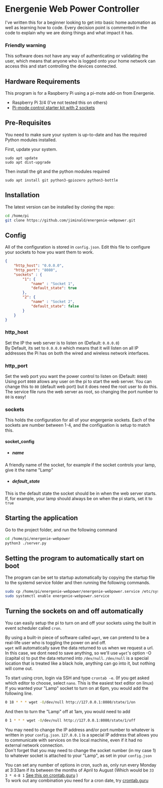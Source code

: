 # Energenie Web Power Controller

I've written this for a beginner looking to get into basic home automation as well as learning how to code. Every decision point is commented in the code to explain why we are doing things and what impact it has.

### Friendly warning
This software does not have any way of authenticating or validating the user, which means that anyone who is logged onto your home network can access this and start controlling the devices connected.

## Hardware Requirements

This program is for a Raspberry Pi using a pi-mote add-on from Energenie.

- Raspberry Pi 3/4 (I've not tested this on others)
- [Pi-mode control starter kit with 2 sockets](https://energenie4u.co.uk/catalogue/product/ENER002-2PI)


## Pre-Requisites
You need to make sure your system is up-to-date and has the required Python modules installed.

First, update your system.
```
sudo apt update
sudo apt dist-upgrade
```

Then install the git and the python modules required
```
sudo apt install git python3-gpiozero python3-bottle
```


## Installation

The latest version can be installed by cloning the repo:

```bash
cd /home/pi
git clone https://github.com/jiminald/energenie-webpower.git
```


## Config

All of the configuration is stored in `config.json`. Edit this file to configure your sockets to how you want them to work.

```json
{
	"http_host": "0.0.0.0",
	"http_port": "8080",
	"sockets" : {
		"1": {
			"name" : "Socket 1",
			"default_state": true
		},
		"2": {
			"name" : "Socket 2",
			"default_state": false
		}
	}
}
```

### http_host
Set the IP the web server is to listen on (Default: `0.0.0.0`) \
By Default, its set to `0.0.0.0` which means that it will listen on all IP addresses the Pi has on both the wired and wireless network interfaces.

### http_port
Set the web port you want the power control to listen on (Default: `8080`) \
Using port `8080` allows any user on the pi to start the web server. You can change this to `80` (default web port) but it does need the root user to do this. The service file runs the web server as root, so changing the port number to `80` is easy!

### sockets
This holds the configuration for all of your engergenie sockets. Each of the sockets are number between 1-4, and the configuation is setup to match this.

#### socket_config
- ##### name
A friendly name of the socket, for example if the socket controls your lamp, give it the name "Lamp"

- ##### default_state
This is the default state the socket should be in when the web server starts. If, for example, your lamp should always be on when the pi starts, set it to `true`

## Starting the application

Go to the project folder, and run the following command

```bash
cd /home/pi/energenie-webpower
python3 ./server.py
```

## Setting the program to automatically start on boot

The program can be set to startup automatically by copying the startup file to the systemd service folder and then running the following commands.

```bash
sudo cp /home/pi/energenie-webpower/energenie-webpower.service /etc/systemd/system/
sudo systemctl enable energenie-webpower.service
```

## Turning the sockets on and off automatically

You can easily setup the pi to turn on and off your sockets using the built in event scheduler called `cron`.

By using a built-in piece of software called `wget`, we can pretend to be a real-life user who is toggling the power on and off.\
`wget` will automatically save the  data returned to us when we request a url. In this case, we dont need to save anything, so we'll use `wget`'s option -O (capital o) to put the data returned into `/dev/null`. `/dev/null` is a special location that is treated like a black hole, anything can go into it, but nothing will come out.


To start using cron, login via SSH and type `crontab -e`. (If you get asked which editor to choose, select `nano`. This is the easiest text editor on linux) \
If you wanted your "Lamp" socket to turn on at 6pm, you would add the following line.

```bash
0 18 * * * wget -O/dev/null http://127.0.0.1:8080/state/1/on
```

And then to turn the "Lamp" off at 1am, you would need to add

```bash
0 1 * * * wget -O/dev/null http://127.0.0.1:8080/state/1/off
```

You may need to change the IP address and/or port number to whatever is written in your `config.json`. `127.0.0.1` is a special IP address that allows you to communicate with services on the local machine, even if it had no external network connection. \
Don't forget that you may need to change the socket number (in my case 1) to whatever socket is attached to your "Lamp", as set in your `config.json`

You can set any number of options in cron, such as, only run every Monday at 3:33am if its between the months of April to August (Which would be `33 3 * 4-8 1` [See this on crontab.guru](https://crontab.guru/#33_3_*_4-8_1) )\
To work out any combination you need for a cron date, try [crontab.guru](https://crontab.guru/)
